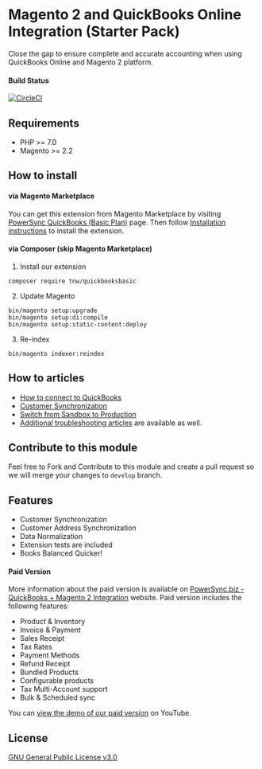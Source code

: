 # Magento 2 and QuickBooks Online Integration (Starter Pack)
Close the gap to ensure complete and accurate accounting when using QuickBooks Online and Magento 2 platform.

#### Build Status
[![CircleCI](https://circleci.com/gh/PowerSync/TNW_QuickbooksBasic/tree/master.svg?style=svg&circle-token=5685ad176382f7a924d39e99ae5d292024b5bf24)](https://circleci.com/gh/PowerSync/TNW_QuickbooksBasic/tree/master)

## Requirements
* PHP >= 7.0
* Magento >= 2.2

## How to install
#### via Magento Marketplace
You can get this extension from Magento Marketplace by visiting [PowerSync QuickBooks (Basic Plan)](https://marketplace.magento.com/tnw-quickbooks.html) page. Then follow [Installation instructions](https://technweb.atlassian.net/wiki/spaces/IWQ/pages/590807169/Starter+Pack) to install the extension.

#### via Composer (skip Magento Marketplace)
1. Install our extension
```
composer require tnw/quickbooksbasic
```
2. Update Magento
```
bin/magento setup:upgrade
bin/magento setup:di:compile
bin/magento setup:static-content:deploy
```
3. Re-index
```
bin/magento indexer:reindex
```

## How to articles
* [How to connect to QuickBooks](https://technweb.atlassian.net/wiki/spaces/IWQ/pages/45350947/Configuration+Connecting+to+QuickBooks)
* [Customer Synchronization](https://technweb.atlassian.net/wiki/spaces/IWQ/pages/45350965/Configuration+Customer+Synchronization)
* [Switch from Sandbox to Production](https://technweb.atlassian.net/wiki/spaces/IWQ/pages/339804165/Switch+from+Sandbox+to+Production)
* [Additional troubleshooting articles](https://technweb.atlassian.net/wiki/spaces/IWQ/pages/339836929/Troubleshooting) are available as well.

## Contribute to this module
Feel free to Fork and Contribute to this module and create a pull request so we will merge your changes to `develop` branch.

## Features
* Customer Synchronization
* Customer Address Synchronization
* Data Normalization
* Extension tests are included
* Books Balanced Quicker!

#### Paid Version
More information about the paid version is available on [PowerSync.biz - QuickBooks + Magento 2 Integration](https://powersync.biz/integrations-magento2-quickbooks/) website. Paid version includes the following features:
* Product & Inventory
* Invoice & Payment
* Sales Receipt
* Tax Rates
* Payment Methods
* Refund Receipt
* Bundled Products
* Configurable products
* Tax Multi-Account support
* Bulk & Scheduled sync

You can [view the demo of our paid version](https://www.youtube.com/watch?v=F-6PMuZ1aLs) on YouTube.

## License
[GNU General Public License v3.0](https://choosealicense.com/licenses/gpl-3.0/)
